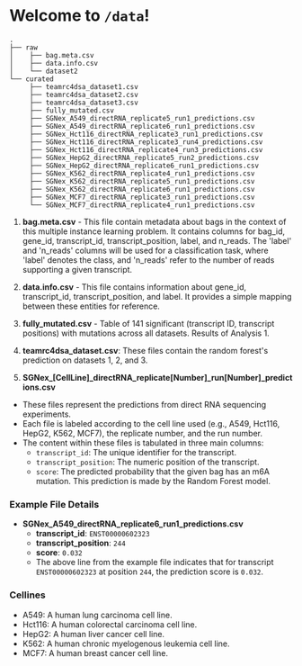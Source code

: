 # Welcome to `/data`!

```
.
├── raw
│    ├── bag.meta.csv
│    ├── data.info.csv
│    └── dataset2
└── curated
     ├── teamrc4dsa_dataset1.csv
     ├── teamrc4dsa_dataset2.csv
     ├── teamrc4dsa_dataset3.csv
     ├── fully_mutated.csv
     ├── SGNex_A549_directRNA_replicate5_run1_predictions.csv
     ├── SGNex_A549_directRNA_replicate6_run1_predictions.csv
     ├── SGNex_Hct116_directRNA_replicate3_run1_predictions.csv
     ├── SGNex_Hct116_directRNA_replicate3_run4_predictions.csv
     ├── SGNex_Hct116_directRNA_replicate4_run3_predictions.csv
     ├── SGNex_HepG2_directRNA_replicate5_run2_predictions.csv
     ├── SGNex_HepG2_directRNA_replicate6_run1_predictions.csv
     ├── SGNex_K562_directRNA_replicate4_run1_predictions.csv
     ├── SGNex_K562_directRNA_replicate5_run1_predictions.csv
     ├── SGNex_K562_directRNA_replicate6_run1_predictions.csv
     ├── SGNex_MCF7_directRNA_replicate3_run1_predictions.csv
     └── SGNex_MCF7_directRNA_replicate4_run1_predictions.csv
```


1. **bag.meta.csv** - This file contain metadata about bags in the context of this multiple instance learning problem. It contains columns for bag_id, gene_id, transcript_id, transcript_position, label, and n_reads. The 'label' and 'n_reads' columns will be used for a classification task, where 'label' denotes the class, and 'n_reads' refer to the number of reads supporting a given transcript.

2. **data.info.csv** - This file contains information about gene_id, transcript_id, transcript_position, and label. It provides a simple mapping between these entities for reference.

3. **fully_mutated.csv** - Table of 141 significant (transcript ID, transcript positions) with mutations across all datasets. Results of Analysis 1.

4. **teamrc4dsa_dataset.csv**: These files contain the random forest's prediction on datasets 1, 2, and 3.

5. **SGNex_[CellLine]_directRNA_replicate[Number]_run[Number]_predictions.csv**
  - These files represent the predictions from direct RNA sequencing experiments.
  - Each file is labeled according to the cell line used (e.g., A549, Hct116, HepG2, K562, MCF7), the replicate number, and the run number.
  - The content within these files is tabulated in three main columns:
    - `transcript_id`: The unique identifier for the transcript.
    - `transcript_position`: The numeric position of the transcript.
    - `score`: The predicted probability that the given bag has an m6A mutation. This prediction is made by the Random Forest model.

### Example File Details

- **SGNex_A549_directRNA_replicate6_run1_predictions.csv**
  - **transcript_id**: `ENST00000602323`
  - **transcript_position**: `244`
  - **score**: `0.032`
  - The above line from the example file indicates that for transcript `ENST00000602323` at position `244`, the prediction score is `0.032`.

### Cellines
- A549: A human lung carcinoma cell line.
- Hct116: A human colorectal carcinoma cell line.
- HepG2: A human liver cancer cell line.
- K562: A human chronic myelogenous leukemia cell line.
- MCF7: A human breast cancer cell line.

